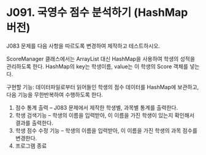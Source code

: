 # J091. 국영수 점수 분석하기 (HashMap 버전)
J083 문제를 다음 사항을 따르도록 변경하여 제작하고 테스트하시오.

ScoreManager 클래스에서는 ArrayList 대신 HashMap을 사용하여 학생의 성적을 관리하도록 한다.
HashMap의 key는 학생이름, value는 이 학생의 Score 객체를 넣는다.

구현할 기능: 데이터파일로부터 읽어들인 학생의 점수 데이터를 HashMap에 보관하고, 다음 기능을 무한반복하여 수행하도록 한다.

1) 점수 통계 출력 – J083 문제에서 제작한 학생별, 과목별 통계를 출력한다.
2) 학생 검색기능 – 학생의 이름을 입력받아, 이 이름을 가진 학생이 있는지 확인해서 결과를 출력한다.
3) 학생 점수 수정 기능 – 학생의 이름을 입력받아, 이 이름을 가진 학생의 과목 점수를 변경한다.
4) 프로그램 종료